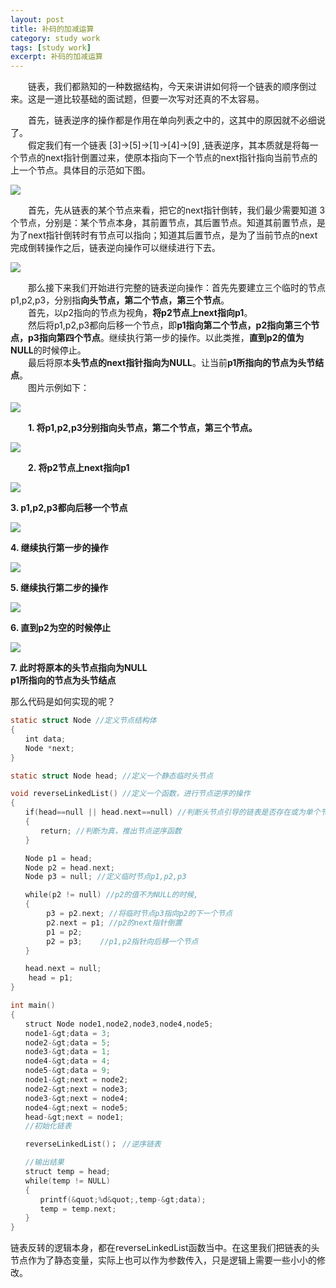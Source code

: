 ```yaml
---
layout: post
title: 补码的加减运算
category: study work
tags: [study work]
excerpt: 补码的加减运算
---
```

　　链表，我们都熟知的一种数据结构，今天来讲讲如何将一个链表的顺序倒过来。这是一道比较基础的面试题，但要一次写对还真的不太容易。

　　首先，链表逆序的操作都是作用在单向列表之中的，这其中的原因就不必细说了。  
　　假定我们有一个链表 [3]-&gt;[5]-&gt;[1]-&gt;[4]-&gt;[9] ,链表逆序，其本质就是将每一个节点的next指针倒置过来，使原本指向下一个节点的next指针指向当前节点的上一个节点。具体目的示范如下图。

![](http://wx4.sinaimg.cn/mw690/817acd87ly1g03zdttl98j20od0aygnd.jpg)

　　首先，先从链表的某个节点来看，把它的next指针倒转，我们最少需要知道 3 个节点，分别是：某个节点本身，其前置节点，其后置节点。知道其前置节点，是为了next指针倒转时有节点可以指向；知道其后置节点，是为了当前节点的next完成倒转操作之后，链表逆向操作可以继续进行下去。

![](http://wx3.sinaimg.cn/mw690/817acd87ly1g03zlo13qsj20a70cu3zm.jpg)

　　那么接下来我们开始进行完整的链表逆向操作：首先先要建立三个临时的节点p1,p2,p3，分别指**向头节点，第二个节点，第三个节点**。  
　　首先，以p2指向的节点为视角，**将p2节点上next指向p1**。  
　　然后将p1,p2,p3都向后移一个节点，即**p1指向第二个节点，p2指向第三个节点，p3指向第四个节点**。继续执行第一步的操作。以此类推，**直到p2的值为NULL**的时候停止。  
　　最后将原本**头节点的next指针指向为NULL**。让当前**p1所指向的节点为头节结点**。  
　　图片示例如下：

![](http://wx1.sinaimg.cn/mw690/817acd87ly1g0405zh0p2j20k9054js7.jpg)

　　**1. 将p1,p2,p3分别指向头节点，第二个节点，第三个节点。**

![](http://wx3.sinaimg.cn/mw690/817acd87ly1g0405zs9kij20k9054js7.jpg)

　　**2. 将p2节点上next指向p1**

![](http://wx3.sinaimg.cn/mw690/817acd87ly1g040602w4ij20k9054gmf.jpg)

**3. p1,p2,p3都向后移一个节点**

![](http://wx3.sinaimg.cn/mw690/817acd87ly1g04060rfh0j20k9054gmf.jpg)

**4. 继续执行第一步的操作**

![](http://wx1.sinaimg.cn/mw690/817acd87ly1g04061dfc5j20k9054mxz.jpg)

**5. 继续执行第二步的操作**

![](http://wx1.sinaimg.cn/mw690/817acd87ly1g04061oe7hj20ky060mxy.jpg)

**6. 直到p2为空的时候停止**

![](http://wx3.sinaimg.cn/mw690/817acd87ly1g040620tllj20o706adgp.jpg)

**7. 此时将原本的头节点指向为NULL  
p1所指向的节点为头节结点**  

那么代码是如何实现的呢？

```c
static struct Node //定义节点结构体
{    
　　int data;
　　Node *next;
}

static struct Node head; //定义一个静态临时头节点

void reverseLinkedList() //定义一个函数，进行节点逆序的操作
{
　　if(head==null || head.next==null) //判断头节点引导的链表是否存在或为单个节点
　　{
　　　　return; //判断为真，推出节点逆序函数
　　}

　　Node p1 = head;    
　　Node p2 = head.next;    
　　Node p3 = null; //定义临时节点p1,p2,p3

　　while(p2 != null) //p2的值不为NULL的时候,
　　{
        p3 = p2.next; //将临时节点p3指向p2的下一个节点
        p2.next = p1; //p2的next指针倒置
        p1 = p2;
        p2 = p3;    //p1,p2指针向后移一个节点
　　}

　　head.next = null;
    head = p1;
}

int main()
{
　　struct Node node1,node2,node3,node4,node5;
　　node1-&gt;data = 3;
　　node2-&gt;data = 5;
　　node3-&gt;data = 1;
　　node4-&gt;data = 4;
　　node5-&gt;data = 9;
　　node1-&gt;next = node2;
　　node2-&gt;next = node3;
　　node3-&gt;next = node4;
　　node4-&gt;next = node5;
　　head-&gt;next = node1;
　　//初始化链表

　　reverseLinkedList()； //逆序链表

　　//输出结果
　　struct temp = head;
　　while(temp != NULL)
　　{
　　　　printf(&quot;%d&quot;,temp-&gt;data);
　　　　temp = temp.next;
　　}
}
```

链表反转的逻辑本身，都在reverseLinkedList函数当中。在这里我们把链表的头节点作为了静态变量，实际上也可以作为参数传入，只是逻辑上需要一些小小的修改。
